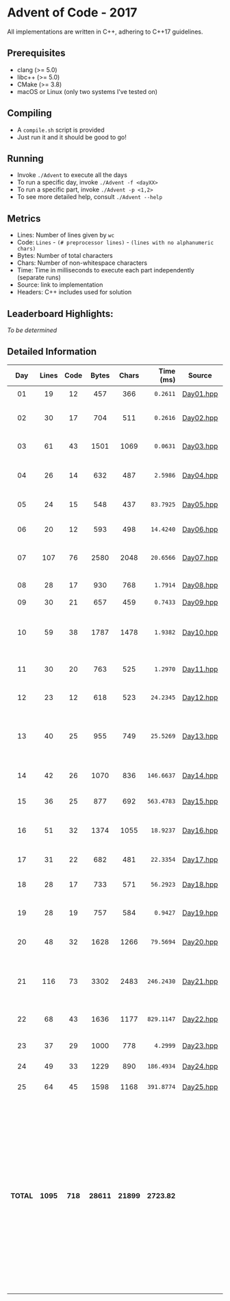 # Advent of Code - 2017

All implementations are written in C++, adhering to C++17 guidelines.

## Prerequisites

* clang (>= 5.0)
* libc++ (>= 5.0)
* CMake (>= 3.8)
* macOS or Linux (only two systems I've tested on)

## Compiling

* A `compile.sh` script is provided
* Just run it and it should be good to go!

## Running

* Invoke `./Advent` to execute all the days
* To run a specific day, invoke `./Advent -f <dayXX>`
* To run a specific part, invoke `./Advent -p <1,2>`
* To see more detailed help, consult `./Advent --help`

## Metrics

* Lines: Number of lines given by `wc`
* Code: `Lines` - `(# preprocessor lines)` - `(lines with no alphanumeric chars)`
* Bytes: Number of total characters
* Chars: Number of non-whitespace characters
* Time: Time in milliseconds to execute each part independently (separate runs)
* Source: link to implementation
* Headers: C++ includes used for solution

## Leaderboard Highlights:

*To be determined*

## Detailed Information

 Day | Lines | Code | Bytes | Chars | Time (ms) | Source | Headers
:---:|:-----:|:----:|:-----:|:-----:| ---------:|:------:|:-------
01|19|12|457|366|`0.2611`|[Day01.hpp](https://github.com/willkill07/AdventOfCode2017/blob/master/include/Day01.hpp)|[`Solution.hpp`](https://github.com/willkill07/AdventOfCode2017/blob/master/include/Solution.hpp) `vector`
02|30|17|704|511|`0.2616`|[Day02.hpp](https://github.com/willkill07/AdventOfCode2017/blob/master/include/Day02.hpp)|[`Solution.hpp`](https://github.com/willkill07/AdventOfCode2017/blob/master/include/Solution.hpp) `algorithm` `iterator` `sstream` `vector`
03|61|43|1501|1069|`0.0631`|[Day03.hpp](https://github.com/willkill07/AdventOfCode2017/blob/master/include/Day03.hpp)|[`Solution.hpp`](https://github.com/willkill07/AdventOfCode2017/blob/master/include/Solution.hpp) `array` `cmath` `unordered_map`
04|26|14|632|487|`2.5986`|[Day04.hpp](https://github.com/willkill07/AdventOfCode2017/blob/master/include/Day04.hpp)|[`Solution.hpp`](https://github.com/willkill07/AdventOfCode2017/blob/master/include/Solution.hpp) `algorithm` `iterator` `numeric` `set` `sstream`
05|24|15|548|437|`83.7925`|[Day05.hpp](https://github.com/willkill07/AdventOfCode2017/blob/master/include/Day05.hpp)|[`Solution.hpp`](https://github.com/willkill07/AdventOfCode2017/blob/master/include/Solution.hpp) `algorithm` `iterator` `vector`
06|20|12|593|498|`14.4240`|[Day06.hpp](https://github.com/willkill07/AdventOfCode2017/blob/master/include/Day06.hpp)|[`Solution.hpp`](https://github.com/willkill07/AdventOfCode2017/blob/master/include/Solution.hpp) `algorithm` `map` `vector`
07|107|76|2580|2048|`20.6566`|[Day07.hpp](https://github.com/willkill07/AdventOfCode2017/blob/master/include/Day07.hpp)|[`Solution.hpp`](https://github.com/willkill07/AdventOfCode2017/blob/master/include/Solution.hpp) `regex` `sstream` `vector` `unordered_map`
08|28|17|930|768|`1.7914`|[Day08.hpp](https://github.com/willkill07/AdventOfCode2017/blob/master/include/Day08.hpp)|[`Solution.hpp`](https://github.com/willkill07/AdventOfCode2017/blob/master/include/Solution.hpp) `algorithm` `unordered_map`
09|30|21|657|459|`0.7433`|[Day09.hpp](https://github.com/willkill07/AdventOfCode2017/blob/master/include/Day09.hpp)|[`Solution.hpp`](https://github.com/willkill07/AdventOfCode2017/blob/master/include/Solution.hpp)
10|59|38|1787|1478|`1.9382`|[Day10.hpp](https://github.com/willkill07/AdventOfCode2017/blob/master/include/Day10.hpp)|[`Solution.hpp`](https://github.com/willkill07/AdventOfCode2017/blob/master/include/Solution.hpp) `algorithm` `array` `initializer_list` `iomanip` `locale` `numeric` `vector` `utility`
11|30|20|763|525|`1.2970`|[Day11.hpp](https://github.com/willkill07/AdventOfCode2017/blob/master/include/Day11.hpp)|[`Solution.hpp`](https://github.com/willkill07/AdventOfCode2017/blob/master/include/Solution.hpp) `cctype` `cmath` `utility`
12|23|12|618|523|`24.2345`|[Day12.hpp](https://github.com/willkill07/AdventOfCode2017/blob/master/include/Day12.hpp)|[`Solution.hpp`](https://github.com/willkill07/AdventOfCode2017/blob/master/include/Solution.hpp) `algorithm` `iterator` `regex` [`util.hpp`](https://github.com/willkill07/AdventOfCode2017/blob/master/include/util.hpp)
13|40|25|955|749|`25.5269`|[Day13.hpp](https://github.com/willkill07/AdventOfCode2017/blob/master/include/Day13.hpp)|[`Solution.hpp`](https://github.com/willkill07/AdventOfCode2017/blob/master/include/Solution.hpp) `iterator` `algorithm` `type_traits` `utility` `vector` [`util.hpp`](https://github.com/willkill07/AdventOfCode2017/blob/master/include/util.hpp)
14|42|26|1070|836|`146.6637`|[Day14.hpp](https://github.com/willkill07/AdventOfCode2017/blob/master/include/Day14.hpp)|[`Solution.hpp`](https://github.com/willkill07/AdventOfCode2017/blob/master/include/Solution.hpp) [`util.hpp`](https://github.com/willkill07/AdventOfCode2017/blob/master/include/util.hpp) `algorithm` `array` `sstream` `string`
15|36|25|877|692|`563.4783`|[Day15.hpp](https://github.com/willkill07/AdventOfCode2017/blob/master/include/Day15.hpp)|[`Solution.hpp`](https://github.com/willkill07/AdventOfCode2017/blob/master/include/Solution.hpp) `random` `regex`
16|51|32|1374|1055|`18.9237`|[Day16.hpp](https://github.com/willkill07/AdventOfCode2017/blob/master/include/Day16.hpp)|[`Solution.hpp`](https://github.com/willkill07/AdventOfCode2017/blob/master/include/Solution.hpp) `algorithm` `functional` `map` `numeric` `cstdio` `vector`
17|31|22|682|481|`22.3354`|[Day17.hpp](https://github.com/willkill07/AdventOfCode2017/blob/master/include/Day17.hpp)|[`Solution.hpp`](https://github.com/willkill07/AdventOfCode2017/blob/master/include/Solution.hpp) `iterator` `vector`
18|28|17|733|571|`56.2923`|[Day18.hpp](https://github.com/willkill07/AdventOfCode2017/blob/master/include/Day18.hpp)|[`Solution.hpp`](https://github.com/willkill07/AdventOfCode2017/blob/master/include/Solution.hpp) [`duet_asm.hpp`](https://github.com/willkill07/AdventOfCode2017/blob/master/include/duet_asm.hpp) `iterator` `thread` `vector`
19|28|19|757|584|`0.9427`|[Day19.hpp](https://github.com/willkill07/AdventOfCode2017/blob/master/include/Day19.hpp)|[`Solution.hpp`](https://github.com/willkill07/AdventOfCode2017/blob/master/include/Solution.hpp) `tuple` `utility` `vector`
20|48|32|1628|1266|`79.5694`|[Day20.hpp](https://github.com/willkill07/AdventOfCode2017/blob/master/include/Day20.hpp)|[`Solution.hpp`](https://github.com/willkill07/AdventOfCode2017/blob/master/include/Solution.hpp) `algorithm` `iterator` `valarray` `vector` `utility`
21|116|73|3302|2483|`246.2430`|[Day21.hpp](https://github.com/willkill07/AdventOfCode2017/blob/master/include/Day21.hpp)|[`Solution.hpp`](https://github.com/willkill07/AdventOfCode2017/blob/master/include/Solution.hpp) `algorithm` `initializer_list` `numeric` `unordered_map` `utility` `vector`
22|68|43|1636|1177|`829.1147`|[Day22.hpp](https://github.com/willkill07/AdventOfCode2017/blob/master/include/Day22.hpp)|[`Solution.hpp`](https://github.com/willkill07/AdventOfCode2017/blob/master/include/Solution.hpp) `vector` `unordered_map` `utility`
23|37|29|1000|778|`4.2999`|[Day23.hpp](https://github.com/willkill07/AdventOfCode2017/blob/master/include/Day23.hpp)|[`Solution.hpp`](https://github.com/willkill07/AdventOfCode2017/blob/master/include/Solution.hpp) `vector` [`duet_asm.hpp`](https://github.com/willkill07/AdventOfCode2017/blob/master/include/duet_asm.hpp)
24|49|33|1229|890|`186.4934`|[Day24.hpp](https://github.com/willkill07/AdventOfCode2017/blob/master/include/Day24.hpp)|[`Solution.hpp`](https://github.com/willkill07/AdventOfCode2017/blob/master/include/Solution.hpp) `iterator` `vector`
25|64|45|1598|1168|`391.8774`|[Day25.hpp](https://github.com/willkill07/AdventOfCode2017/blob/master/include/Day25.hpp)|[`Solution.hpp`](https://github.com/willkill07/AdventOfCode2017/blob/master/include/Solution.hpp) `cstdio` `unordered_map`
**TOTAL**|**1095**|**718**|**28611**|**21899**|**2723.82**| |`  Solution.hpp`&nbsp;<sup>**`25`**</sup> ` vector`&nbsp;<sup>**`16`**</sup> ` algorithm`&nbsp;<sup>**`12`**</sup> ` iterator`&nbsp;<sup>**`9`**</sup> ` utility`&nbsp;<sup>**`7`**</sup> ` unordered_map`&nbsp;<sup>**`6`**</sup> ` sstream`&nbsp;<sup>**`4`**</sup> ` numeric`&nbsp;<sup>**`4`**</sup> ` regex`&nbsp;<sup>**`3`**</sup> ` array`&nbsp;<sup>**`3`**</sup> ` util.hpp`&nbsp;<sup>**`3`**</sup> ` cstdio`&nbsp;<sup>**`2`**</sup> ` map`&nbsp;<sup>**`2`**</sup> ` duet_asm.hpp`&nbsp;<sup>**`2`**</sup> ` cmath`&nbsp;<sup>**`2`**</sup> ` initializer_list`&nbsp;<sup>**`2`**</sup> ` set`&nbsp;<sup>**`1`**</sup> ` type_traits`&nbsp;<sup>**`1`**</sup> ` valarray`&nbsp;<sup>**`1`**</sup> ` iomanip`&nbsp;<sup>**`1`**</sup> ` random`&nbsp;<sup>**`1`**</sup> ` cctype`&nbsp;<sup>**`1`**</sup> ` locale`&nbsp;<sup>**`1`**</sup> ` thread`&nbsp;<sup>**`1`**</sup> ` tuple`&nbsp;<sup>**`1`**</sup> ` functional`&nbsp;<sup>**`1`**</sup> ` string`&nbsp;<sup>**`1`**</sup> ` `

